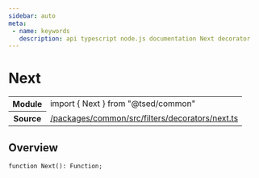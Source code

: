 ```yaml
---
sidebar: auto
meta:
 - name: keywords
   description: api typescript node.js documentation Next decorator
---
```

# Next <Badge text="Decorator" type="decorator"/>
<!-- Summary -->
<section class="symbol-info"><table class="is-full-width"><tbody><tr><th>Module</th><td><div class="lang-typescript"><span class="token keyword">import</span> { Next }&nbsp;<span class="token keyword">from</span>&nbsp;<span class="token string">"@tsed/common"</span></div></td></tr><tr><th>Source</th><td><a href="https://github.com/TypedProject/ts-express-decorators/blob/v5.4.0/packages/common/src/filters/decorators/next.ts#L0-L0">/packages/common/src/filters/decorators/next.ts</a></td></tr></tbody></table></section>

<!-- Overview -->
## Overview


<pre><code class="typescript-lang ">function <span class="token function">Next</span><span class="token punctuation">(</span><span class="token punctuation">)</span><span class="token punctuation">:</span> Function<span class="token punctuation">;</span></code></pre>